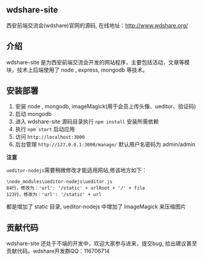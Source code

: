 ## wdshare-site

西安前端交流会(wdshare)官网的源码, 在线地址：http://www.wdshare.org/

## 介绍

wdshare-site 是为西安前端交流会开发的网站程序，主要包括活动，文章等模块，技术上后端使用了 node , express, mongodb 等技术。

## 安装部署

1. 安装 node , mongodb, imageMagick(用于会员上传头像、ueditor、验证码)
2. 启动 mongodb
3. 进入 wdshare-site 源码目录执行 `npm install` 安装所需依赖
4. 执行 `npm start` 启动应用
5. 访问 `http://localhost:3000`
6. 后台管理 `http://127.0.0.1:3000/manage/` 默认用户名密码为 admin/admin

**注意** 

`ueditor-nodejs`需要稍微修改才能适用网站,修该地方如下：
```
\node_modules\ueditor-nodejs\ueditor.js
84行，修改为：'url': '/static' + urlRoot + '/' + file
123行，修改为：'url': '/static' + url
```
都是增加了 static 目录, ueditor-nodejs 中增加了 imageMagick 来压缩图片

## 贡献代码

wdshare-site 还处于不端的开发中，欢迎大家参与进来，提交bug, 给出建议甚至贡献代码。wdshare开发群QQ：116706714